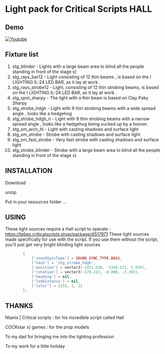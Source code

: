 # Light pack for Critical Scripts HALL
## Demo 
[![Youtube](https://img.youtube.com/vi/g4sVk8_M9bM/default.jpg)](https://youtu.be/g4sVk8_M9bM)

## Fixture list
1. stg_blinder - Lights with a large beam area to blind all the people standing in front of the stage x)
2. stg_rays_bar12 - Light consisting of 12 thin beams , is based on the I LIGHTING IL-24 LED BAR, as it lay at work . 
3. stg_rays_strobe12 - Light, consisting of 12 thin strobing beams, is based on the I LIGHTING IL-24 LED BAR, as it lay at work .
4. stg_spot_sharpy - The light with a thin beam is based on Clay Paky Sharpy
5. stg_strobe_hdgh - Light with 9 thin strobing beams with a wide spread angle , looks like a hedgehog
6. stg_strobe_hdgh_n - Light with 9 thin strobing beams with a narrow spread angle , looks like a hedgehog being sucked up by a hoover.
7. stg_sm_arch_hl - Light with casting shadows and surface light
8. stg_sm_strobe - Strobe with casting shadows and surface light
9. stg_sm_fast_strobe - Very fast strobe with casting shadows and surface light
10. stg_strobe_blinder - Strobe with a large beam area to blind all the people standing in front of the stage x)

## INSTALLATION 
Download

unzip

Put in your resources folder ...

## USING

These light sources require a Hall script to operate : https://tebex.criticalscripts.shop/package/4517971
These light sources made specifically for use with the script.
If you use them without the script, you'll just get very bright blinding light sources

```lua
        {
            ['soundSyncType'] = SOUND_SYNC_TYPE.BASS,
            ['hash'] = 'stg_strobe_hdgh',
            ['position'] = vector3(-1431.638, -1349.572, 5.029),
            ['rotation'] = vector3(-179.223, -0.000, -3.385),
            ['heading'] = nil,
            ['lodDistance'] = nil,
            ['color'] = {255, 1, 1}
        },
```



## THANKS
Ntanis | Critical scripts : for his incredible script called Hall

COCKstar x) games : for the prop models

To my dad for bringing me into the lighting profession

To my work for a little holiday
